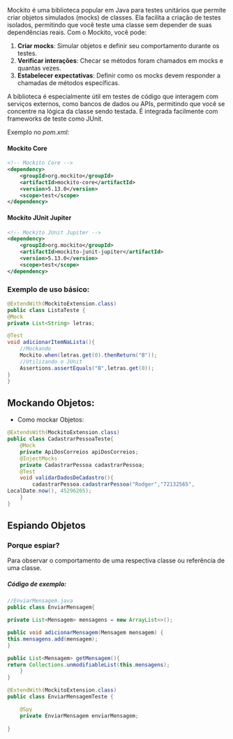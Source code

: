 Mockito é uma biblioteca popular em Java para testes unitários que permite criar objetos simulados (mocks) de classes. Ela facilita a criação de testes isolados, permitindo que você teste uma classe sem depender de suas dependências reais. Com o Mockito, você pode:

1. **Criar mocks**: Simular objetos e definir seu comportamento durante os testes.
2. **Verificar interações**: Checar se métodos foram chamados em mocks e quantas vezes.
3. **Estabelecer expectativas**: Definir como os mocks devem responder a chamadas de métodos específicas.

A biblioteca é especialmente útil em testes de código que interagem com serviços externos, como bancos de dados ou APIs, permitindo que você se concentre na lógica da classe sendo testada. É integrada facilmente com frameworks de teste como JUnit.

Exemplo no *pom.xml*:
#### Mockito Core
```xml
<!-- Mockito Core -->
<dependency>
    <groupId>org.mockito</groupId>
    <artifactId>mockito-core</artifactId>
    <version>5.13.0</version>
    <scope>test</scope>
</dependency>

```
#### Mockito JUnit Jupiter
```xml
<!-- Mockito JUnit Jupiter -->
<dependency>
    <groupId>org.mockito</groupId>
    <artifactId>mockito-junit-jupiter</artifactId>
    <version>5.13.0</version>
    <scope>test</scope>
</dependency>

```
### Exemplo de uso básico:
```java
@ExtendWith(MockitoExtension.class)
public class ListaTeste {
@Mock
private List<String> letras;

@Test
void adicionarItemNaLista(){
	//Mockando
	Mockito.when(letras.get(0).thenReturn("B"));
	//Utilizando o JUnit
	Assertions.assertEquals("B",letras.get(0));
}
}
```

## Mockando Objetos:

- Como mockar Objetos:

```java
@ExtendsWith(MockitoExtension.class)
public class CadastrarPessoaTeste{
	@Mock
	private ApiDosCorreios apiDosCorreios;
	@InjectMocks
	private CadastrarPessoa cadastrarPessoa;
	@Test
	void validarDadosDeCadastro(){
		cadastrarPessoa.cadastrarPessoa("Rodger","72132565",
LocalDate.now(), 45296265);
	}
}
```

## Espiando Objetos
### Porque espiar?
Para observar o comportamento de uma respectiva classe ou referência de uma classe.
##### Código de exemplo:
```java
//EnviarMensagem.java
public class EnviarMensagem{

private List<Mensagem> mensagens = new ArrayList<>();

public void adicionarMensagem(Mensagem mensagem) {
this.mensagens.add(mensagem);
}

public List<Mensagem> getMensagem(){
return Collections.unmodifiableList(this.mensagens);
	} 
}
```

```java
@ExtendWith(MockitoExtension.class)
public class EnviarMensagemTeste {

	@Spy
	private EnviarMensagem enviarMensagem;
	
}
```
